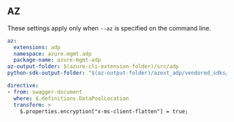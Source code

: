 ## AZ

These settings apply only when `--az` is specified on the command line.

``` yaml $(az) && $(target-mode) != 'core'
az:
  extensions: adp
  namespace: azure.mgmt.adp
  package-name: azure-mgmt-adp
az-output-folder: $(azure-cli-extension-folder)/src/adp
python-sdk-output-folder: "$(az-output-folder)/azext_adp/vendored_sdks/adp"

directive:
- from: swagger-document
  where: $.definitions.DataPoolLocation
  transform: >
    $.properties.encryption["x-ms-client-flatten"] = true;
```
